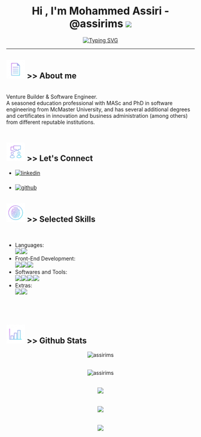 <h1 align="center"><b>Hi , I'm Mohammed Assiri - @assirims </b><img src="https://media.giphy.com/media/hvRJCLFzcasrR4ia7z/giphy.gif" width="35"></h1>

<p align="center">
<a href="https://git.io/typing-svg"><img src="https://readme-typing-svg.herokuapp.com?font=Chivo+Mono&size=18&duration=3000&color=C1F704&background=000000&vCenter=true&multiline=true&width=500&height=200&lines=%3E%3E+start%3A;%3E%3E+Assalamu+Alaikum+(i.e.%2C+Pace+be+upon+you);%3E%3E+...;%3E%3E++I%E2%80%99m+specialized+in+Software+Engineering%2C+;%3E%3E+Verification+and+Validation+(V%26V)%2C+;%3E%3E+and+Ruby+on+Rails+(RoR).;%3E%3E;%3E%3E+jumpto+%24start" alt="Typing SVG" /></a>
</p>

<hr>

## <picture><img src = "./assets/info.gif" width="50"></picture> >> About me
<!--<picture> <img align="right" src="./assets/aboutme.gif" width = 250px /></picture>-->

<br>
Venture Builder & Software Engineer. 
<br>
A seasoned education professional with MASc and PhD in software engineering from McMaster University, and has several additional degrees and certificates in innovation and business administration (among others) from different reputable institutions.
<br><br>

## <img src="./assets/connect.gif" width ="50" /><b> >> Let's Connect</b>
<div align='left'>
<ul>
    <li><a href="https://linkedin.com/in/mohammed-assiri" target="_blank"><img src="https://img.shields.io/badge/linkedin:  Mohammed Assiri-%2300acee.svg?color=405DE6&style=for-the-badge&logo=linkedin&logoColor=white" alt=linkedin style="margin-bottom: 5px;"/></a></li><br />
    <li><a href="https://github.com/assirims" target="_blank"><img src="https://img.shields.io/badge/github:  @assirims-%2300acee.svg?color=000000&style=for-the-badge&logo=github&logoColor=white" alt=github style="margin-bottom: 5px;"/></a></li>
</ul>
</div>

## <img src="./assets/skilla.gif" width ="50" /><b> >> Selected Skills</b>
<br>
<div align='left'>
<ul>
<li>Languages: <br />
<img src="https://img.shields.io/badge/Ruby-%23E34F26.svg?style=for-the-badge&logo=Ruby&logoColor=whitef" /><img src="https://img.shields.io/badge/Python%20-%2314354C.svg?style=for-the-badge&logo=python&logoColor=white" />
</li>

<li>Front-End Development: <br />
<img src="https://img.shields.io/badge/HTML5%20-%23E34F26.svg?style=for-the-badge&logo=html5&logoColor=white" /><img src="https://img.shields.io/badge/CSS%20-%231572B6.svg?style=for-the-badge&logo=css3&logoColor=white" /><img src="https://img.shields.io/badge/JavaScript%20-%23F7DF1E.svg?style=for-the-badge&logo=javascript&logoColor=black" />
</li>

<li>Softwares and Tools: <br />
<img src="https://img.shields.io/badge/git-%23F05033.svg?style=for-the-badge&logo=git&logoColor=white" /><img src="https://img.shields.io/badge/github-%23121011.svg?style=for-the-badge&logo=github&logoColor=white" /><img src="https://img.shields.io/badge/Visual%20Studio%20Code-0078d7.svg?style=for-the-badge&logo=visual-studio-code&logoColor=white" /><img src="https://img.shields.io/badge/Linux-FCC624?style=for-the-badge&logo=linux&logoColor=black" />
</li>

<li>Extras: <br />
<img src="https://img.shields.io/badge/Terminal-%23054020?style=for-the-badge&logo=gnu-bash&logoColor=white" /><img src="https://img.shields.io/badge/markdown-%23000000.svg?style=for-the-badge&logo=markdown&logoColor=white" />
</li>
</ul>
</div>

<br>
<br>

## <img src="./assets/stat.gif" width ="50" /><b> >> Github Stats</b><br>

<div align="center">
<img src="https://komarev.com/ghpvc/?username=assirims&label=Profile%20views&color=lightgrey&style=for-the-badge" alt="assirims" /> <br /><br />
    
<img src="https://github-readme-streak-stats.herokuapp.com/?user=assirims&theme=monokai" alt="assirims" /><br /><br />

<img src="https://github-readme-stats.vercel.app/api?username=assirims&show_icons=true&locale=en&theme=monokai" /><br /><br />

<img src="https://github-readme-stats.vercel.app/api/top-langs?username=assirims&langs_count=10&show_icons=true&locale=en&layout=compact&theme=monokai" /><br /><br />

<img src="https://github-profile-trophy.vercel.app/?username=assirims&theme=monokai" />
</div>

<br /><br />
